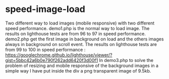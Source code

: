 # speed-image-load
Two different way to load images (mobile responsive) with two different speed performance.
demo1.php is the normal way to load image. The results on lighthouse tests are from 96 to 97 in speed performance.
demo2.php get the first image in background on load and the others images always in background on scroll event. The results on lighthouse tests are from 99 to 100 in speed performance : https://googlechrome.github.io/lighthouse/viewer/?gist=5bbc42a6b0e790f262add6420f3d00f1 
In demo3.php to solve the problem of resizing and mobile responsive of the background images in a simple way I have put inside the div a png transparent image of 9.5kb.  
